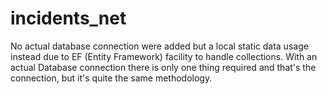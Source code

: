 # incidents_net

No actual database connection were added but a local static data usage instead due to EF (Entity Framework) facility to handle collections. With an actual Database connection there is only one thing required and that's the connection, but it's quite the same methodology.
